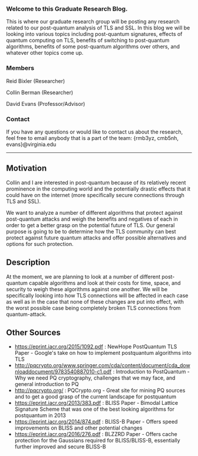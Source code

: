 ### Welcome to this Graduate Research Blog.
This is where our graduate research group will be posting any research related to our post-quantum analysis of TLS and SSL. In this blog we will be looking into various topics including post-quantum signatures, effects of quantum computing on TLS, benefits of switching to post-quantum algorithms, benefits of some post-quantum algorithms over others, and whatever other topics come up.
### Members
Reid Bixler (Researcher)

Collin Berman (Researcher)

David Evans (Professor/Advisor)

### Contact
If you have any questions or would like to contact us about the research, feel free to email anybody that is a part of the team: {rmb3yz, cmb5nh, evans}@virginia.edu

---
## Motivation
Collin and I are interested in post-quantum because of its relatively recent prominence in the computing world and the potentially drastic effects that it could have on the internet (more specifically secure connections through TLS and SSL).

We want to analyze a number of different algorithms that protect against post-quantum attacks and weigh the benefits and negatives of each in order to get a better grasp on the potential future of TLS. Our general purpose is going to be to determine how the TLS community can best protect against future quantum attacks and offer possible alternatives and options for such protection.


## Description
At the moment, we are planning to look at a number of different post-quantum capable algorithms and look at their costs for time, space, and security to weigh these algorithms against one another. We will be specifically looking into how TLS connections will be affected in each case as well as in the case that none of these changes are put into effect, with the worst possible case being completely broken TLS connections from quantum-attack.

## Other Sources
- https://eprint.iacr.org/2015/1092.pdf : NewHope PostQuantum TLS Paper - Google's take on how to implement postquantum algorithms into TLS
- http://pqcrypto.org/www.springer.com/cda/content/document/cda_downloaddocument/9783540887010-c1.pdf : Introduction to PostQuantum - Why we need PQ cryptography, challenges that we may face, and general introduction to PQ</li>
- http://pqcrypto.org/ : PQCrypto.org - Great site for mining PQ sources and to get a good grasp of the current landscape for postquantum
- https://eprint.iacr.org/2013/383.pdf : BLISS Paper - Bimodal Lattice Signature Scheme that was one of the best looking algorithms for postquantum in 2013
- https://eprint.iacr.org/2014/874.pdf : BLISS-B Paper - Offers speed improvements on BLISS and other potential changes
- https://eprint.iacr.org/2016/276.pdf : BLZZRD Paper - Offers cache protection for the Gaussians required for BLISS/BLISS-B, essentially further improved and secure BLISS-B